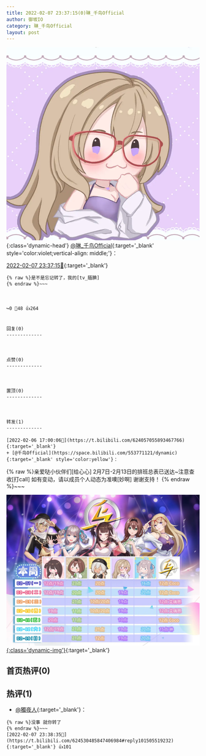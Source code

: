 ```yaml
---
title: 2022-02-07 23:37:15(0)琳_千鸟Official
author: 御坂IO
category: 琳_千鸟Official
layout: post
---
```


![img](/images/c0a88f85ebd0d056f37b114e0748e69556c8b488.jpg){:class='dynamic-head'}
[@琳_千鸟Official](https://space.bilibili.com/1620923329/dynamic){:target='_blank' style='color:violet;vertical-align: middle;'}：

[2022-02-07 23:37:15🔗](https://t.bilibili.com/624530485847406984){:target='_blank'}

~~~
{% raw %}是不是忘记转了，我的[tv_腼腆]
{% endraw %}~~~



↪️0 💬48 👍264


回复(0)
-------------



点赞(0)
-------------



置顶(0)
-------------



转发(1)
-------------

[2022-02-06 17:00:06🔗](https://t.bilibili.com/624057055893467766){:target='_blank'}
+ [@千鸟Official](https://space.bilibili.com/553771121/dynamic){:target='_blank' style='color:yellow'}：
~~~
{% raw %}亲爱哒小伙伴们[给心心]
2月7日-2月13日的排班总表已送达~注意查收[打call]
如有变动，请以成员个人动态为准噢[妙啊]
谢谢支持！
{% endraw %}~~~


[![img](/images/658cd8ccda95bef4702f2a4f17e460cc1fa8fa88.jpg){:class='dynamic-img'}](/images/658cd8ccda95bef4702f2a4f17e460cc1fa8fa88.jpg){:target='_blank'}




首页热评(0)
-------------



热评(1)
-------------

+ [@獨夜人](https://space.bilibili.com/177750300/dynamic){:target='_blank'}：
~~~
{% raw %}没事 就你转了
{% endraw %}~~~
[2022-02-07 23:38:35🔗](https://t.bilibili.com/624530485847406984#reply101505519232){:target='_blank'} 👍101


